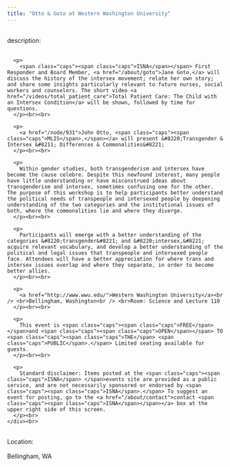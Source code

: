 ```yaml
---
title: "Otto & Goto at Western Washington University"
---
```


<div class="flexinode-body flexinode-2">
  <div class="flexinode-textarea-1">
    <div class="form-item">
      <br> <label>description:</label><br /> <br> 
      
      <p>
        <span class="caps"><span class="caps">ISNA</span></span> First Responder and Board Member, <a href="/about/goto">Jane Goto,</a> will discuss the history of the intersex movement; relate her own story; and share some insights particularly relevant to future nurses, social workers and counselors. The short video <a href="/videos/total_patient_care">Total Patient Care: The Child with an Intersex Condition</a> will be shown, followed by time for questions.
      </p><br><br>
      
      <p>
        <a href="/node/931">John Otto, <span class="caps"><span class="caps">MLIS</span>,</span></a> will present &#8220;Transgender & Intersex &#8211; Differences & Commonalities&#8221;
      </p><br><br>
      
      <p>
        Within gender studies, both transgenderism and intersex have become the cause celebre. Despite this newfound interest, many people have little understanding or have misconstrued ideas about transgenderism and intersex, sometimes confusing one for the other. The purpose of this workshop is to help participants better understand the political needs of transpeople and intersexed people by deepening understanding of the two categories and the institutional issues of both, where the commonalities lie and where they diverge.
      </p><br><br>
      
      <p>
        Participants will emerge with a better understanding of the categories &#8220;transgender&#8221; and &#8220;intersex,&#8221; acquire relevant vocabulary, and develop a better understanding of the political and legal issues that transpeople and intersexed people face. Attendees will have a better appreciation for where trans and intersex issues overlap and where they separate, in order to become better allies.
      </p><br><br>
      
      <p>
        <a href="http://www.wwu.edu/">Western Washington University</a><br /> <br>Bellingham, Washington<br /> <br>Room: Science and Lecture 110
      </p><br><br>
      
      <p>
        This event is <span class="caps"><span class="caps">FREE</span> </span>and <span class="caps"><span class="caps">OPEN</span></span> TO <span class="caps"><span class="caps">THE</span> <span class="caps">PUBLIC</span>.</span> Limited seating available for guests.
      </p><br><br>
      
      <p>
        Standard disclaimer: Items posted at the <span class="caps"><span class="caps">ISNA</span> </span>events site are provided as a public service, and are not necessarily sponsored or endorsed by <span class="caps"><span class="caps">ISNA</span>.</span> To suggest an event for posting, go to the <a href="/about/contact">contact <span class="caps"><span class="caps">ISNA</span></span></a> box at the upper right side of this screen.
      </p><br>
    </div><br>
  </div>
  
  <div class="flexinode-textfield-2">
    <div class="form-item">
      <br> <label>Location:</label><br /> <br> Bellingham, WA<br>
    </div><br>
  </div>
</div>